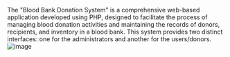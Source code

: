 The "Blood Bank Donation System" is a comprehensive web-based application developed using PHP, designed to facilitate the process of managing blood donation activities and maintaining the records of donors, recipients, and inventory in a blood bank. This system provides two distinct interfaces: one for the administrators and another for the users/donors.![image](https://github.com/2002shish/Blood_Bank_Donation_Management_System/assets/81770924/18b6c77c-9930-4c8e-a4bb-a541ce48f74d)
